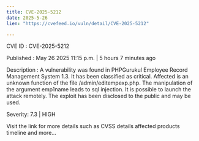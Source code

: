 ```yaml
---
title: CVE-2025-5212
date: 2025-5-26
lien: "https://cvefeed.io/vuln/detail/CVE-2025-5212"

---
```


CVE ID : CVE-2025-5212

Published :  May 26
2025
11:15 p.m. | 5 hours
7 minutes ago

Description : A vulnerability was found in PHPGurukul Employee Record Management System 1.3. It has been classified as critical. Affected is an unknown function of the file /admin/editempexp.php. The manipulation of the argument emp1name leads to sql injection. It is possible to launch the attack remotely. The exploit has been disclosed to the public and may be used.

Severity: 7.3 | HIGH

Visit the link for more details
such as CVSS details
affected products
timeline
and more...
